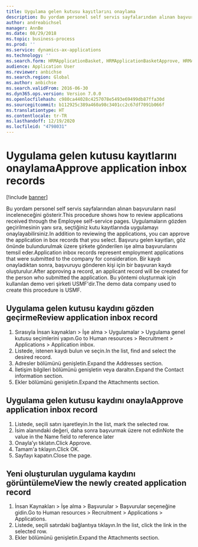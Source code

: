 ```yaml
---
title: Uygulama gelen kutusu kayıtlarını onaylama
description: Bu yordam personel self servis sayfalarından alınan başvuruların nasıl inceleneceğini gösterir.
author: andreabichsel
manager: AnnBe
ms.date: 08/29/2018
ms.topic: business-process
ms.prod: ''
ms.service: dynamics-ax-applications
ms.technology: ''
ms.search.form: HRMApplicationBasket, HRMApplicationBasketApprove, HRMApplication
audience: Application User
ms.reviewer: anbichse
ms.search.region: Global
ms.author: anbichse
ms.search.validFrom: 2016-06-30
ms.dyn365.ops.version: Version 7.0.0
ms.openlocfilehash: c980ca44028c4257078e5493e69499db87ffa30d
ms.sourcegitcommit: b112925c389a460a98c3401cc2c67df7091b066f
ms.translationtype: HT
ms.contentlocale: tr-TR
ms.lasthandoff: 12/19/2020
ms.locfileid: "4798031"
---
```

# <a name="approve-application-inbox-records"></a><span data-ttu-id="26698-103">Uygulama gelen kutusu kayıtlarını onaylama</span><span class="sxs-lookup"><span data-stu-id="26698-103">Approve application inbox records</span></span>

[!include [banner](../../includes/banner.md)]

<span data-ttu-id="26698-104">Bu yordam personel self servis sayfalarından alınan başvuruların nasıl inceleneceğini gösterir.</span><span class="sxs-lookup"><span data-stu-id="26698-104">This procedure shows how to review applications received through the Employee self-service pages.</span></span> <span data-ttu-id="26698-105">Uygulamaların gözden geçirilmesinin yanı sıra, seçtiğiniz kutu kayıtlarında uygulamayı onaylayabilirsiniz.</span><span class="sxs-lookup"><span data-stu-id="26698-105">In addition to reviewing the applications, you can approve the application in box records that you select.</span></span> <span data-ttu-id="26698-106">Başvuru gelen kayıtları, göz önünde bulundurulmak üzere şirkete gönderilen işe alma başvurularını temsil eder.</span><span class="sxs-lookup"><span data-stu-id="26698-106">Application inbox records represent employment applications that were submitted to the company for consideration.</span></span> <span data-ttu-id="26698-107">Bir kaydı onayladıktan sonra, başvuruyu gönderen kişi için bir başvuran kaydı oluşturulur.</span><span class="sxs-lookup"><span data-stu-id="26698-107">After approving a record, an applicant record will be created for the person who submitted the application.</span></span> <span data-ttu-id="26698-108">Bu yöntemi oluşturmak için kullanılan demo veri şirketi USMF'dir.</span><span class="sxs-lookup"><span data-stu-id="26698-108">The demo data company used to create this procedure is USMF.</span></span>


## <a name="review-application-inbox-record"></a><span data-ttu-id="26698-109">Uygulama gelen kutusu kaydını gözden geçirme</span><span class="sxs-lookup"><span data-stu-id="26698-109">Review application inbox record</span></span>
1. <span data-ttu-id="26698-110">Sırasıyla İnsan kaynakları > İşe alma > Uygulamalar > Uygulama genel kutusu seçimlerini yapın.</span><span class="sxs-lookup"><span data-stu-id="26698-110">Go to Human resources > Recruitment > Applications > Application inbox.</span></span>
2. <span data-ttu-id="26698-111">Listede, istenen kaydı bulun ve seçin.</span><span class="sxs-lookup"><span data-stu-id="26698-111">In the list, find and select the desired record.</span></span>
3. <span data-ttu-id="26698-112">Adresler bölümünü genişletin.</span><span class="sxs-lookup"><span data-stu-id="26698-112">Expand the Addresses section.</span></span>
4. <span data-ttu-id="26698-113">İletişim bilgileri bölümünü genişletin veya daraltın.</span><span class="sxs-lookup"><span data-stu-id="26698-113">Expand the Contact information section.</span></span>
5. <span data-ttu-id="26698-114">Ekler bölümünü genişletin.</span><span class="sxs-lookup"><span data-stu-id="26698-114">Expand the Attachments section.</span></span>

## <a name="approve-application-inbox-record"></a><span data-ttu-id="26698-115">Uygulama gelen kutusu kaydını onayla</span><span class="sxs-lookup"><span data-stu-id="26698-115">Approve application inbox record</span></span>
1. <span data-ttu-id="26698-116">Listede, seçili satırı işaretleyin.</span><span class="sxs-lookup"><span data-stu-id="26698-116">In the list, mark the selected row.</span></span>
2. <span data-ttu-id="26698-117">İsim alanındaki değeri, daha sonra başvurmak üzere not edin</span><span class="sxs-lookup"><span data-stu-id="26698-117">Note the value in the Name field to reference later</span></span>
3. <span data-ttu-id="26698-118">Onayla’yı tıklatın.</span><span class="sxs-lookup"><span data-stu-id="26698-118">Click Approve.</span></span>
4. <span data-ttu-id="26698-119">Tamam'a tıklayın.</span><span class="sxs-lookup"><span data-stu-id="26698-119">Click OK.</span></span>
5. <span data-ttu-id="26698-120">Sayfayı kapatın.</span><span class="sxs-lookup"><span data-stu-id="26698-120">Close the page.</span></span>

## <a name="view-the-newly-created-application-record"></a><span data-ttu-id="26698-121">Yeni oluşturulan uygulama kaydını görüntüleme</span><span class="sxs-lookup"><span data-stu-id="26698-121">View the newly created application record</span></span>
1. <span data-ttu-id="26698-122">İnsan Kaynakları > İşe alma > Başvurular > Başvurular seçeneğine gidin.</span><span class="sxs-lookup"><span data-stu-id="26698-122">Go to Human resources > Recruitment > Applications > Applications.</span></span>
2. <span data-ttu-id="26698-123">Listede, seçili satırdaki bağlantıya tıklayın.</span><span class="sxs-lookup"><span data-stu-id="26698-123">In the list, click the link in the selected row.</span></span>
3. <span data-ttu-id="26698-124">Ekler bölümünü genişletin.</span><span class="sxs-lookup"><span data-stu-id="26698-124">Expand the Attachments section.</span></span>

